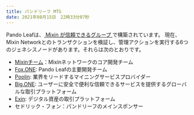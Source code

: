 ```yaml
---
title: パンドリーフ MTG
date: 2021年08月15日　22時33分07秒
---
```


Pando Leafは、[ Mixin が信頼できるグループ ](https://developers.mixin.one/document/mainnet/mtg)で構築されています。 現在、Mixin Networkとのトランザクションを検証し、管理アクションを実行する6つのジェネシスノードがあります。それらは次のとおりです。

- [ Mixinチーム](https://mixin.one/)：Mixinネットワークのコア開発チーム
- [Fox.ONE](https://fox.one/): Pando Leafの主要開発チーム
- [Poolin](https://poolin.com/): 業界をリードするマイニングサービスプロバイダー
- [Big.ONE](https://big.one/): ユーザーに安全で便利な信頼できるサービスを提供するグローバルな取引プラットフォーム
- [Exin](https://www.exin.one/): デジタル資産の取引プラットフォーム
- セドリック・フォン：パンドリーフのメインスポンサー
